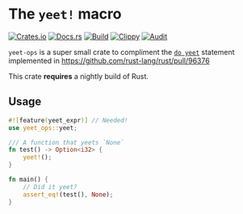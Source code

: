 # The `yeet!` macro
[![Crates.io](https://img.shields.io/crates/v/yeet-ops)](https://crates.io/crates/yeet-ops) 
[![Docs.rs](https://docs.rs/yeet-ops/badge.svg)](https://docs.rs/yeet-ops) 
[![Build](https://github.com/Ewpratten/yeet-ops/actions/workflows/build.yml/badge.svg)](https://github.com/Ewpratten/yeet-ops/actions/workflows/build.yml)
[![Clippy](https://github.com/Ewpratten/yeet-ops/actions/workflows/clippy.yml/badge.svg)](https://github.com/Ewpratten/yeet-ops/actions/workflows/clippy.yml)
[![Audit](https://github.com/Ewpratten/yeet-ops/actions/workflows/audit.yml/badge.svg)](https://github.com/Ewpratten/yeet-ops/actions/workflows/audit.yml)


`yeet-ops` is a super small crate to compliment the [`do yeet`](https://github.com/rust-lang/rust/issues/96373) statement implemented in https://github.com/rust-lang/rust/pull/96376

This crate **requires** a nightly build of Rust.

## Usage

```rust
#![feature(yeet_expr)] // Needed!
use yeet_ops::yeet;

/// A function that yeets `None`
fn test() -> Option<i32> {
    yeet!();
}

fn main() {
    // Did it yeet?
    assert_eq!(test(), None);
}
```
